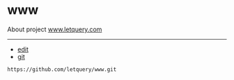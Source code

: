 # www
About project www.letquery.com



---
+ [edit](https://github.com/letquery/www/edit/main/README.md)
+ [git](https://github.com/letquery/www)
```
https://github.com/letquery/www.git
```
